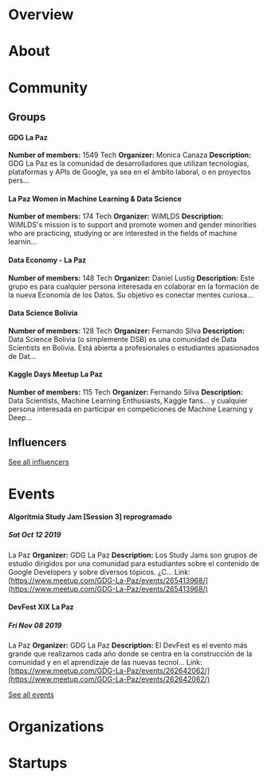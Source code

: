 <!-- TITLE: La Paz AI -->
<!-- SUBTITLE: ECOSYSTEM -->




<div class=CityPageSpecific>

# Overview
<div class=overview>

</div>

# About
<div class=status>

</div>

</div>

# Community

## Groups
<div class=groups>

#### GDG La Paz
**Number of members:** 1549
Tech
**Organizer:** Monica Canaza
**Description:** GDG La Paz es la comunidad de desarrolladores que utilizan tecnologías, plataformas y APIs de Google, ya sea en el ámbito laboral, o en proyectos pers...

#### La Paz Women in Machine Learning & Data Science
**Number of members:** 174
Tech
**Organizer:** WiMLDS
**Description:** WiMLDS's mission is to support and promote women and gender minorities who are practicing, studying or are interested in the fields of machine learnin...

#### Data Economy - La Paz
**Number of members:** 148
Tech
**Organizer:** Daniel Lustig
**Description:** Este grupo es para cualquier persona interesada en colaborar en la formación de la nueva Economía de los Datos. Su objetivo es conectar mentes curiosa...

#### Data Science Bolivia
**Number of members:** 128
Tech
**Organizer:** Fernando Silva
**Description:** Data Science Bolivia (o simplemente DSB) es una comunidad de Data Scientists en Bolivia. Está abierta a profesionales o estudiantes apasionados de Dat...

#### Kaggle Days Meetup La Paz
**Number of members:** 115
Tech
**Organizer:** Fernando Silva
**Description:** Data Scientists, Machine Learning Enthusiasts, Kaggle fans... y cualquier persona interesada en participar en competiciones de Machine Learning y Deep...


</div>

## Influencers
<div class=influencers>


</div>

[See all influencers](./community)
# Events
<div class=events>

#### Algoritmia Study Jam [Session 3] reprogramado
##### Sat Oct 12 2019
La Paz
**Organizer:** GDG La Paz
**Description:** Los Study Jams son grupos de estudio dirigidos por una comunidad para estudiantes sobre el contenido de Google Developers y sobre diversos tópicos. ¿C...
Link: [https://www.meetup.com/GDG-La-Paz/events/265413968/](https://www.meetup.com/GDG-La-Paz/events/265413968/)

#### DevFest XIX La Paz
##### Fri Nov 08 2019
La Paz
**Organizer:** GDG La Paz
**Description:** El DevFest es el evento más grande que realizamos cada año donde se centra en la construcción de la comunidad y en el aprendizaje de las nuevas tecnol...
Link: [https://www.meetup.com/GDG-La-Paz/events/262642062/](https://www.meetup.com/GDG-La-Paz/events/262642062/)


</div>

[See all events](./events)
# Organizations
<div class=organizations>


</div>

# Startups
<div class=startups>



</div>




